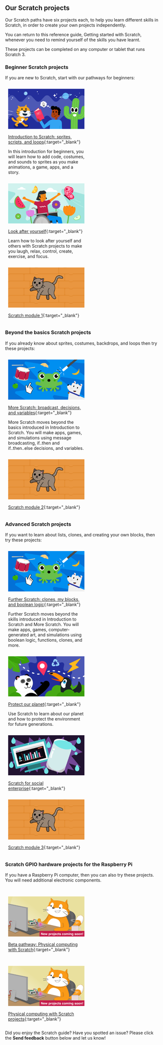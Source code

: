## Our Scratch projects

Our Scratch paths have six projects each, to help you learn different skills in Scratch, in order to create your own projects independently.

You can return to this reference guide, Getting started with Scratch, whenever you need to remind yourself of the skills you have learnt.

These projects can be completed on any computer or tablet that runs Scratch 3.

### Beginner Scratch projects

If you are new to Scratch, start with our pathways for beginners:

<div style="display: inline-block; max-width: 250px; float: left; padding-left: 10px;">

![](images/Intro-banner.png)

[Introduction to Scratch: sprites, scripts, and loops](https://projects.raspberrypi.org/en/pathways/scratch-intro){:target="_blank"}<br/>

In this introduction for beginners, you will learn how to add code, costumes, and sounds to sprites as you make animations, a game, apps, and a story.
</div>

<div style="display: inline-block; max-width: 250px; float: left; padding-left: 10px;">

![](images/LAY-banner.png)

[Look after yourself](https://projects.raspberrypi.org/en/pathways/look-after-yourself){:target="_blank"}<br/>

Learn how to look after yourself and others with Scratch projects to make you laugh, relax, control, create, exercise, and focus.
</div>

<div style="display: inline-block; max-width: 250px; float: left; padding-left: 10px;">

![](images/scratch.png)

[Scratch module 1](https://projects.raspberrypi.org/en/pathways/scratch-module-1){:target="_blank"}
</div>

<br clear="both"/>

### Beyond the basics Scratch projects

If you already know about sprites, costumes, backdrops, and loops then try these projects:

<div style="display: inline-block; max-width: 250px; float: left; padding-left: 10px;">

![](images/more-banner.png)

[More Scratch: broadcast, decisions, and variables](https://projects.raspberrypi.org/en/pathways/more-scratch){:target="_blank"}<br/>

More Scratch moves beyond the basics introduced in Introduction to Scratch. You will make apps, games, and simulations using message broadcasting, if..then and if..then..else decisions, and variables.
</div>

<div style="display: inline-block; max-width: 250px; float: left; padding-left: 10px;">

![](images/scratch.png)

[Scratch module 2](https://projects.raspberrypi.org/en/pathways/scratch-module-2){:target="_blank"}<br/>
</div>

<br clear="both"/>

### Advanced Scratch projects

If you want to learn about lists, clones, and creating your own blocks, then try these projects:

<div style="display: inline-block; max-width: 250px; float: left; padding-left: 10px;">

![](images/more-banner.png)

[Further Scratch: clones, my blocks, and boolean logic](https://projects.raspberrypi.org/en/pathways/further-scratch){:target="_blank"}<br/>

Further Scratch moves beyond the skills introduced in Introduction to Scratch and More Scratch. You will make apps, games, computer-generated art, and simulations using boolean logic, functions, clones, and more.
</div>

<div style="display: inline-block; max-width: 250px; float: left; padding-left: 10px;">

![desc](images/POP-banner.png)

[Protect our planet](https://projects.raspberrypi.org/en/pathways/protect-our-planet){:target="_blank"}<br/>

Use Scratch to learn about our planet and how to protect the environment for future generations.
</div>

<div style="display: inline-block; max-width: 250px; float: left; padding-left: 10px;">

![](images/cd-scratch.png)

[Scratch for social enterprise](https://projects.raspberrypi.org/en/coderdojo/scratch-for-social-enterprise){:target="_blank"}<br/>
</div>

<div style="display: inline-block; max-width: 250px; float: left; padding-left: 10px;">

![](images/scratch.png)

[Scratch module 3](https://projects.raspberrypi.org/en/pathways/scratch-module-3){:target="_blank"}<br/>
</div>

<br clear="both"/>

### Scratch GPIO hardware projects for the Raspberry Pi

If you have a Raspberry Pi computer, then you can also try these projects. You will need additional electronic components.

<div style="display: inline-block; max-width: 250px; float: left; padding-left: 10px;"><br/>

![](images/physical-computing-text.png)

[Beta pathway: Physical computing with Scratch](https://projects.raspberrypi.org/en/pathways/physical-computing-with-scratch-and-the-raspberry-pi){:target="_blank"}
</div>

<div style="display: inline-block; max-width: 250px; float: left; padding-left: 10px;"><br/>

![](images/physical-computing-text.png)

[Physical computing with Scratch projects](https://projects.raspberrypi.org/en/projects?software%5B%5D=scratch&hardware%5B%5D=raspberry-pi){:target="_blank"}
</div>

<br clear="both"/>

Did you enjoy the Scratch guide? Have you spotted an issue? Please click the **Send feedback** button below and let us know!
